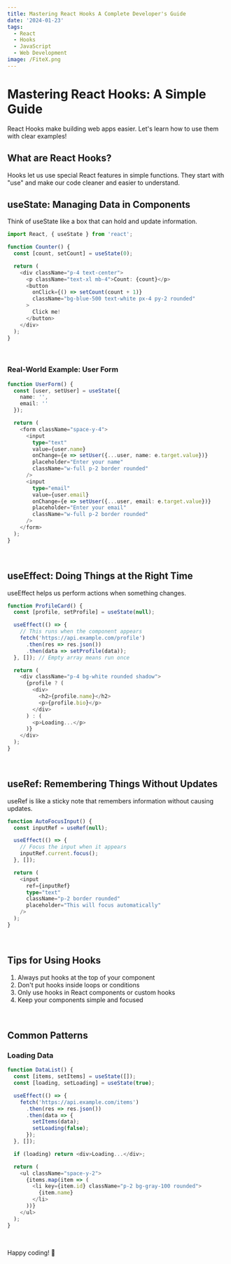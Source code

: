 ```yaml
---
title: Mastering React Hooks A Complete Developer's Guide
date: '2024-01-23'
tags: 
  - React
  - Hooks
  - JavaScript
  - Web Development
image: /FiteX.png
---
```

# Mastering React Hooks: A Simple Guide

React Hooks make building web apps easier. Let's learn how to use them with clear examples!

## What are React Hooks?

Hooks let us use special React features in simple functions. They start with "use" and make our code cleaner and easier to understand.

## useState: Managing Data in Components

Think of useState like a box that can hold and update information.

```typescript
import React, { useState } from 'react';

function Counter() {
  const [count, setCount] = useState(0);

  return (
    <div className="p-4 text-center">
      <p className="text-xl mb-4">Count: {count}</p>
      <button 
        onClick={() => setCount(count + 1)}
        className="bg-blue-500 text-white px-4 py-2 rounded"
      >
        Click me!
      </button>
    </div>
  );
}
```

<br/>

### Real-World Example: User Form

```typescript
function UserForm() {
  const [user, setUser] = useState({
    name: '',
    email: ''
  });

  return (
    <form className="space-y-4">
      <input
        type="text"
        value={user.name}
        onChange={e => setUser({...user, name: e.target.value})}
        placeholder="Enter your name"
        className="w-full p-2 border rounded"
      />
      <input
        type="email"
        value={user.email}
        onChange={e => setUser({...user, email: e.target.value})}
        placeholder="Enter your email"
        className="w-full p-2 border rounded"
      />
    </form>
  );
}
```

<br/>

## useEffect: Doing Things at the Right Time

useEffect helps us perform actions when something changes.

```typescript
function ProfileCard() {
  const [profile, setProfile] = useState(null);

  useEffect(() => {
    // This runs when the component appears
    fetch('https://api.example.com/profile')
      .then(res => res.json())
      .then(data => setProfile(data));
  }, []); // Empty array means run once

  return (
    <div className="p-4 bg-white rounded shadow">
      {profile ? (
        <div>
          <h2>{profile.name}</h2>
          <p>{profile.bio}</p>
        </div>
      ) : (
        <p>Loading...</p>
      )}
    </div>
  );
}
```

<br/>

## useRef: Remembering Things Without Updates

useRef is like a sticky note that remembers information without causing updates.

```typescript
function AutoFocusInput() {
  const inputRef = useRef(null);

  useEffect(() => {
    // Focus the input when it appears
    inputRef.current.focus();
  }, []);

  return (
    <input
      ref={inputRef}
      type="text"
      className="p-2 border rounded"
      placeholder="This will focus automatically"
    />
  );
}
```

<br/>

## Tips for Using Hooks

1. Always put hooks at the top of your component
2. Don't put hooks inside loops or conditions
3. Only use hooks in React components or custom hooks
4. Keep your components simple and focused

<br/>

## Common Patterns

### Loading Data

```typescript
function DataList() {
  const [items, setItems] = useState([]);
  const [loading, setLoading] = useState(true);

  useEffect(() => {
    fetch('https://api.example.com/items')
      .then(res => res.json())
      .then(data => {
        setItems(data);
        setLoading(false);
      });
  }, []);

  if (loading) return <div>Loading...</div>;

  return (
    <ul className="space-y-2">
      {items.map(item => (
        <li key={item.id} className="p-2 bg-gray-100 rounded">
          {item.name}
        </li>
      ))}
    </ul>
  );
}
```

<br/>


Happy coding! 🚀